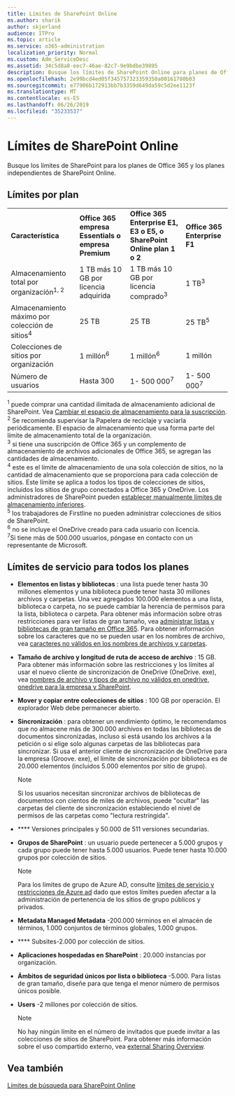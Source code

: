 ```yaml
---
title: Límites de SharePoint Online
ms.author: sharik
author: skjerland
audience: ITPro
ms.topic: article
ms.service: o365-administration
localization_priority: Normal
ms.custom: Adm_ServiceDesc
ms.assetid: 34c5d8a8-eec7-46ae-82c7-9e9bdbe39895
description: Busque los límites de SharePoint Online para planes de Office 365 Enterprise e independientes.
ms.openlocfilehash: 2e99bcd4ed05f345757323359350a00161780b03
ms.sourcegitcommit: e77906b172913bb7b3359d649da59c5d2ee1123f
ms.translationtype: MT
ms.contentlocale: es-ES
ms.lasthandoff: 06/26/2019
ms.locfileid: "35233537"
---
```

# <a name="sharepoint-online-limits"></a>Límites de SharePoint Online 

Busque los límites de SharePoint para los planes de Office 365 y los planes independientes de SharePoint Online.
  
## <a name="limits-by-plan"></a>Límites por plan 

|||||
|:-----|:-----|:-----|:-----|
|**Característica** <br/> |**Office 365 empresa Essentials o empresa Premium** <br/> |**Office 365 Enterprise E1, E3 o E5, o SharePoint Online plan 1 o 2** <br/> | **Office 365 Enterprise F1** <br/> |
|Almacenamiento total por organización<sup>1, 2</sup> <br/> |1 TB más 10 GB por licencia adquirida  <br/> |1 TB más 10 GB por licencia comprado<sup>3</sup> <br/> |1 TB<sup>3</sup> <br/> |
|Almacenamiento máximo por colección de sitios<sup>4</sup><br/> |25 TB <br/> |25 TB <br/> |25 TB<sup>5</sup> <br/> |
|Colecciones de sitios por organización  <br/> |1 millón<sup>6</sup> <br/> |1 millón<sup>6</sup> <br/> |1 millón<br/> |
|Número de usuarios  <br/> |Hasta 300  <br/> |1- 500 000<sup>7</sup> <br/> |1- 500 000<sup>7</sup> <br/> |
   
<sup>1</sup> puede comprar una cantidad ilimitada de almacenamiento adicional de SharePoint. Vea [Cambiar el espacio de almacenamiento para la suscripción](https://docs.microsoft.com/office365/admin/subscriptions-and-billing/add-storage-space). 
<br/><sup>2</sup> Se recomienda supervisar la Papelera de reciclaje y vaciarla periódicamente. El espacio de almacenamiento que usa forma parte del límite de almacenamiento total de la organización. 
<br/> <sup>3</sup> si tiene una suscripción de Office 365 y un complemento de almacenamiento de archivos adicionales de Office 365, se agregan las cantidades de almacenamiento. 
<br/> <sup>4</sup> este es el límite de almacenamiento de una sola colección de sitios, no la cantidad de almacenamiento que se proporciona para cada colección de sitios. Este límite se aplica a todos los tipos de colecciones de sitios, incluidos los sitios de grupo conectados a Office 365 y OneDrive. Los administradores de SharePoint pueden [establecer manualmente límites de almacenamiento inferiores](https://docs.microsoft.com/sharepoint/manage-site-collection-storage-limits). 
<br/> <sup>5</sup> los trabajadores de Firstline no pueden administrar colecciones de sitios de SharePoint. 
<br/> <sup>6</sup> no se incluye el OneDrive creado para cada usuario con licencia. 
<br/> <sup>7</sup>Si tiene más de 500.000 usuarios, póngase en contacto con un representante de Microsoft. 
  
## <a name="service-limits-for-all-plans"></a>Límites de servicio para todos los planes

- **Elementos en listas y bibliotecas** : una lista puede tener hasta 30 millones elementos y una biblioteca puede tener hasta 30 millones archivos y carpetas. Una vez agregados 100.000 elementos a una lista, biblioteca o carpeta, no se puede cambiar la herencia de permisos para la lista, biblioteca o carpeta. Para obtener más información sobre otras restricciones para ver listas de gran tamaño, vea [administrar listas y bibliotecas de gran tamaño en Office 365](https://support.office.com/article/b4038448-ec0e-49b7-b853-679d3d8fb784). Para obtener información sobre los caracteres que no se pueden usar en los nombres de archivo, vea [caracteres no válidos en los nombres de archivos y carpetas](https://support.office.com/article/64883a5d-228e-48f5-b3d2-eb39e07630fa).

- **Tamaño de archivo y longitud de ruta de acceso de archivo** : 15 GB. Para obtener más información sobre las restricciones y los límites al usar el nuevo cliente de sincronización de OneDrive (OneDrive. exe), vea [nombres de archivo y tipos de archivo no válidos en onedrive, onedrive para la empresa y SharePoint](https://support.office.com/article/64883a5d-228e-48f5-b3d2-eb39e07630fa).

- **Mover y copiar entre colecciones de sitios** : 100 GB por operación. El explorador Web debe permanecer abierto.

- **Sincronización** : para obtener un rendimiento óptimo, le recomendamos que no almacene más de 300.000 archivos en todas las bibliotecas de documentos sincronizadas, incluso si está usando los archivos a la petición o si elige solo algunas carpetas de las bibliotecas para sincronizar. Si usa el anterior cliente de sincronización de OneDrive para la empresa (Groove. exe), el límite de sincronización por biblioteca es de 20.000 elementos (incluidos 5.000 elementos por sitio de grupo).

    > [!NOTE]
    > Si los usuarios necesitan sincronizar archivos de bibliotecas de documentos con cientos de miles de archivos, puede "ocultar" las carpetas del cliente de sincronización estableciendo el nivel de permisos de las carpetas como "lectura restringida". 

- **** Versiones principales y 50.000 de 511 versiones secundarias.

- **Grupos de SharePoint** : un usuario puede pertenecer a 5.000 grupos y cada grupo puede tener hasta 5.000 usuarios. Puede tener hasta 10.000 grupos por colección de sitios.
    > [!NOTE]
    > Para los límites de grupo de Azure AD, consulte [límites de servicio y restricciones de Azure ad](https://docs.microsoft.com/azure/active-directory/users-groups-roles/directory-service-limits-restrictions) dado que estos límites pueden afectar a la administración de pertenencia de los sitios de grupo públicos y privados. 
- **Metadata Managed Metadata** -200.000 términos en el almacén de términos, 1.000 conjuntos de términos globales, 1.000 grupos.

- **** Subsites-2.000 por colección de sitios.

- **Aplicaciones hospedadas en SharePoint** : 20.000 instancias por organización.

- **Ámbitos de seguridad únicos por lista o biblioteca** -5.000. Para listas de gran tamaño, diseñe para que tenga el menor número de permisos únicos posible.

- **Users** -2 millones por colección de sitios.
    > [!NOTE]
    > No hay ningún límite en el número de invitados que puede invitar a las colecciones de sitios de SharePoint. Para obtener más información sobre el uso compartido externo, vea [external Sharing Overview](https://docs.microsoft.com/sharepoint/external-sharing-overview).
## <a name="see-also"></a>Vea también

[Límites de búsqueda para SharePoint Online](https://docs.microsoft.com/sharepoint/search-limits)
